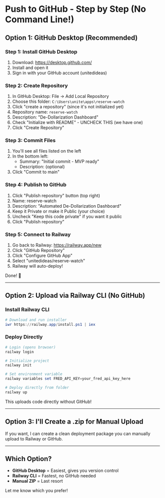 # Push to GitHub - Step by Step (No Command Line!)

## Option 1: GitHub Desktop (Recommended)

### Step 1: Install GitHub Desktop
1. Download: https://desktop.github.com/
2. Install and open it
3. Sign in with your GitHub account (unitedideas)

### Step 2: Create Repository
1. In GitHub Desktop: File → Add Local Repository
2. Choose this folder: `C:\Users\unite\apps\reserve-watch`
3. Click "create a repository" (since it's not initialized yet)
4. Repository name: `reserve-watch`
5. Description: "De-Dollarization Dashboard"
6. Check "Initialize with README" - UNCHECK THIS (we have one)
7. Click "Create Repository"

### Step 3: Commit Files
1. You'll see all files listed on the left
2. In the bottom left:
   - Summary: "Initial commit - MVP ready"
   - Description: (optional)
3. Click "Commit to main"

### Step 4: Publish to GitHub
1. Click "Publish repository" button (top right)
2. Name: reserve-watch
3. Description: "Automated De-Dollarization Dashboard"
4. Keep it Private or make it Public (your choice)
5. Uncheck "Keep this code private" if you want it public
6. Click "Publish repository"

### Step 5: Connect to Railway
1. Go back to Railway: https://railway.app/new
2. Click "GitHub Repository"
3. Click "Configure GitHub App"
4. Select "unitedideas/reserve-watch"
5. Railway will auto-deploy!

Done! 🎉

---

## Option 2: Upload via Railway CLI (No GitHub)

### Install Railway CLI
```powershell
# Download and run installer
iwr https://railway.app/install.ps1 | iex
```

### Deploy Directly
```powershell
# Login (opens browser)
railway login

# Initialize project
railway init

# Set environment variable
railway variables set FRED_API_KEY=your_fred_api_key_here

# Deploy directly from folder
railway up
```

This uploads code directly without GitHub!

---

## Option 3: I'll Create a .zip for Manual Upload

If you want, I can create a clean deployment package you can manually upload to Railway or GitHub.

---

## Which Option?
- **GitHub Desktop** = Easiest, gives you version control
- **Railway CLI** = Fastest, no GitHub needed
- **Manual ZIP** = Last resort

Let me know which you prefer!


